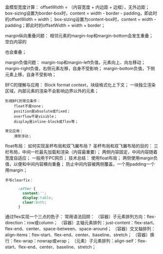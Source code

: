 盒模型宽度计算：
  offsetWidth = （内容宽度 + 内边距 + 边框），无外边距；
  box-sizing设置为border-box时，content = width - border - padding，即此时的offsetWidth = width；
  box-sizing设置为content-box时，content = width - padding；即此时的offsetWidth = width + border；

margin纵向重叠问题：
    相邻元素的margin-top和margin-bottom会发生重叠；
    空白内容的<p></p>也会重叠；

margin负值问题：
    margin-top和margin-left负值，元素向上、向左移动；
    margin-right负值，右侧元素左移，自身不受影响；
    margin-bottom负值，下侧元素上移，自身不受影响；

BFC的理解与应用：
    Block format context，块级格式化上下文；
    一块独立渲染区域，内部元素的渲染不会影响边界以外的元素；

    形成BFC的常见条件：
        float不是none；
        position是absolute或fixed；
        overflow不是visible；
        display是inline-block或flex等；
    
    常见应用：
        清除浮动；

float布局：
    如何实现圣杯布局和双飞翼布局？
        圣杯布局和双飞翼布局的目的：
            三栏布局，中间一栏最先加载和渲染（内容最重要）；
            两侧内容固定，中间内容随着宽度自适应；
            一般用于PC网页；
        技术总结：
            使用float布局；
            两侧使用margin负值，以便和中间内容横向重叠；
            防止中间内容被两侧覆盖，一个用padding一个用margin；

    手写clearfix：
  ```css
        :after {
          content:'';
          display:table;
          clear:both;
        }
  ```

通过flex实现一个三点的色子：
    常用语法回顾：
        （容器）子元素排列方向：flex-direction：row或column；
        （容器）主轴元素排列：just-content：flex-start、flex-end、center、space-between、space-around；
        （容器）交叉轴排列：align-items：flex-start、flex-end、center、baseline、stretch；
        （容器）换行：flex-wrap：nowrap或wrap；
        （元素）子元素排列：align-self：flex-start、flex-end、center、baseline、stretch；
